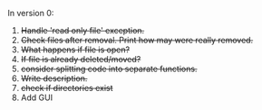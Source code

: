 In version 0:
1. ~~Handle 'read only file'  exception.~~
2. ~~Check files after removal. Print how may were really removed.~~
3. ~~What happens if file is open?~~
4. ~~If file is already deleted/moved?~~
4. ~~consider splitting code into separate functions.~~
5. ~~Write description.~~
6. ~~check if directories exist~~
7. Add GUI
